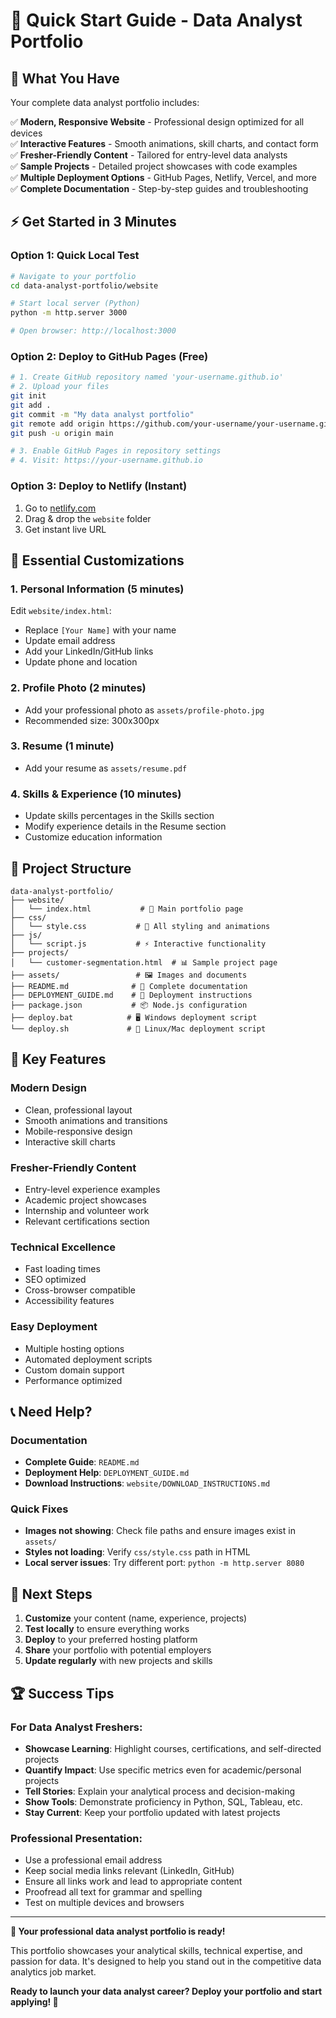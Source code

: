 # 🚀 Quick Start Guide - Data Analyst Portfolio

## 🎯 What You Have

Your complete data analyst portfolio includes:

✅ **Modern, Responsive Website** - Professional design optimized for all devices  
✅ **Interactive Features** - Smooth animations, skill charts, and contact form  
✅ **Fresher-Friendly Content** - Tailored for entry-level data analysts  
✅ **Sample Projects** - Detailed project showcases with code examples  
✅ **Multiple Deployment Options** - GitHub Pages, Netlify, Vercel, and more  
✅ **Complete Documentation** - Step-by-step guides and troubleshooting

## ⚡ Get Started in 3 Minutes

### Option 1: Quick Local Test

```bash
# Navigate to your portfolio
cd data-analyst-portfolio/website

# Start local server (Python)
python -m http.server 3000

# Open browser: http://localhost:3000
```

### Option 2: Deploy to GitHub Pages (Free)

```bash
# 1. Create GitHub repository named 'your-username.github.io'
# 2. Upload your files
git init
git add .
git commit -m "My data analyst portfolio"
git remote add origin https://github.com/your-username/your-username.github.io.git
git push -u origin main

# 3. Enable GitHub Pages in repository settings
# 4. Visit: https://your-username.github.io
```

### Option 3: Deploy to Netlify (Instant)

1. Go to [netlify.com](https://netlify.com)
2. Drag & drop the `website` folder
3. Get instant live URL

## 📝 Essential Customizations

### 1. Personal Information (5 minutes)

Edit `website/index.html`:

- Replace `[Your Name]` with your name
- Update email address
- Add your LinkedIn/GitHub links
- Update phone and location

### 2. Profile Photo (2 minutes)

- Add your professional photo as `assets/profile-photo.jpg`
- Recommended size: 300x300px

### 3. Resume (1 minute)

- Add your resume as `assets/resume.pdf`

### 4. Skills & Experience (10 minutes)

- Update skills percentages in the Skills section
- Modify experience details in the Resume section
- Customize education information

## 🎨 Project Structure

```
data-analyst-portfolio/
├── website/
│   └── index.html           # 📄 Main portfolio page
├── css/
│   └── style.css           # 🎨 All styling and animations
├── js/
│   └── script.js           # ⚡ Interactive functionality
├── projects/
│   └── customer-segmentation.html  # 📊 Sample project page
├── assets/                 # 🖼️ Images and documents
├── README.md              # 📖 Complete documentation
├── DEPLOYMENT_GUIDE.md    # 🚀 Deployment instructions
├── package.json           # 📦 Node.js configuration
├── deploy.bat            # 🖥️ Windows deployment script
└── deploy.sh             # 🐧 Linux/Mac deployment script
```

## 🌟 Key Features

### Modern Design

- Clean, professional layout
- Smooth animations and transitions
- Mobile-responsive design
- Interactive skill charts

### Fresher-Friendly Content

- Entry-level experience examples
- Academic project showcases
- Internship and volunteer work
- Relevant certifications section

### Technical Excellence

- Fast loading times
- SEO optimized
- Cross-browser compatible
- Accessibility features

### Easy Deployment

- Multiple hosting options
- Automated deployment scripts
- Custom domain support
- Performance optimized

## 📞 Need Help?

### Documentation

- **Complete Guide**: `README.md`
- **Deployment Help**: `DEPLOYMENT_GUIDE.md`
- **Download Instructions**: `website/DOWNLOAD_INSTRUCTIONS.md`

### Quick Fixes

- **Images not showing**: Check file paths and ensure images exist in `assets/`
- **Styles not loading**: Verify `css/style.css` path in HTML
- **Local server issues**: Try different port: `python -m http.server 8080`

## 🎯 Next Steps

1. **Customize** your content (name, experience, projects)
2. **Test locally** to ensure everything works
3. **Deploy** to your preferred hosting platform
4. **Share** your portfolio with potential employers
5. **Update regularly** with new projects and skills

## 🏆 Success Tips

### For Data Analyst Freshers:

- **Showcase Learning**: Highlight courses, certifications, and self-directed projects
- **Quantify Impact**: Use specific metrics even for academic/personal projects
- **Tell Stories**: Explain your analytical process and decision-making
- **Show Tools**: Demonstrate proficiency in Python, SQL, Tableau, etc.
- **Stay Current**: Keep your portfolio updated with latest projects

### Professional Presentation:

- Use a professional email address
- Keep social media links relevant (LinkedIn, GitHub)
- Ensure all links work and lead to appropriate content
- Proofread all text for grammar and spelling
- Test on multiple devices and browsers

---

**🎉 Your professional data analyst portfolio is ready!**

This portfolio showcases your analytical skills, technical expertise, and passion for data. It's designed to help you stand out in the competitive data analytics job market.

**Ready to launch your data analyst career? Deploy your portfolio and start applying! 🚀**
